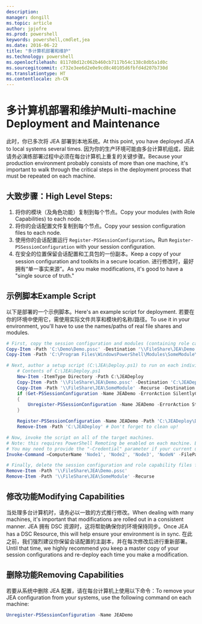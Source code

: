 ```yaml
---
description: 
manager: dongill
ms.topic: article
author: jpjofre
ms.prod: powershell
keywords: powershell,cmdlet,jea
ms.date: 2016-06-22
title: "多计算机部署和维护"
ms.technology: powershell
ms.openlocfilehash: 8117d0d12c062b460cb7117b54c138c8db5a1d0c
ms.sourcegitcommit: c732e3ee6d2e0e9cd8c40105d6fbfd4d207b730d
ms.translationtype: HT
ms.contentlocale: zh-CN
---
```

# <a name="multi-machine-deployment-and-maintenance"></a><span data-ttu-id="40636-103">多计算机部署和维护</span><span class="sxs-lookup"><span data-stu-id="40636-103">Multi-machine Deployment and Maintenance</span></span>
<span data-ttu-id="40636-104">此时，你已多次将 JEA 部署到本地系统。</span><span class="sxs-lookup"><span data-stu-id="40636-104">At this point, you have deployed JEA to local systems several times.</span></span>
<span data-ttu-id="40636-105">因为你的生产环境可能由多台计算机组成，因此请务必演练部署过程中必须在每台计算机上重复的关键步骤。</span><span class="sxs-lookup"><span data-stu-id="40636-105">Because your production environment probably consists of more than one machine, it's important to walk through the critical steps in the deployment process that must be repeated on each machine.</span></span>

## <a name="high-level-steps"></a><span data-ttu-id="40636-106">大致步骤：</span><span class="sxs-lookup"><span data-stu-id="40636-106">High Level Steps:</span></span>
1.  <span data-ttu-id="40636-107">将你的模块（及角色功能）复制到每个节点。</span><span class="sxs-lookup"><span data-stu-id="40636-107">Copy your modules (with Role Capabilities) to each node.</span></span>
2.  <span data-ttu-id="40636-108">将你的会话配置文件复制到每个节点。</span><span class="sxs-lookup"><span data-stu-id="40636-108">Copy your session configuration files to each node.</span></span>
3.  <span data-ttu-id="40636-109">使用你的会话配置运行 `Register-PSSessionConfiguration`。</span><span class="sxs-lookup"><span data-stu-id="40636-109">Run `Register-PSSessionConfiguration` with your session configuration.</span></span>
4.  <span data-ttu-id="40636-110">在安全的位置保留会话配置和工具包的一份副本。</span><span class="sxs-lookup"><span data-stu-id="40636-110">Keep a copy of your session configuration and toolkits in a secure location.</span></span>
<span data-ttu-id="40636-111">进行修改时，最好拥有“单一事实来源”。</span><span class="sxs-lookup"><span data-stu-id="40636-111">As you make modifications, it's good to have a "single source of truth."</span></span>

## <a name="example-script"></a><span data-ttu-id="40636-112">示例脚本</span><span class="sxs-lookup"><span data-stu-id="40636-112">Example Script</span></span>
<span data-ttu-id="40636-113">以下是部署的一个示例脚本。</span><span class="sxs-lookup"><span data-stu-id="40636-113">Here's an example script for deployment.</span></span>
<span data-ttu-id="40636-114">若要在你的环境中使用它，需使用实际文件共享和模块的名称/路径。</span><span class="sxs-lookup"><span data-stu-id="40636-114">To use it in your environment, you'll have to use the names/paths of real file shares and modules.</span></span>
```PowerShell
# First, copy the session configuration and modules (containing role capability files) onto a file share you have access to.
Copy-Item -Path 'C:\Demo\Demo.pssc' -Destination '\\FileShare\JEA\Demo.pssc'
Copy-Item -Path 'C:\Program Files\WindowsPowerShell\Modules\SomeModule\' -Recurse -Destination '\\FileShare\JEA\SomeModule'

# Next, author a setup script (C:\JEA\Deploy.ps1) to run on each individual node
    # Contents of C:\JEA\Deploy.ps1
    New-Item -ItemType Directory -Path C:\JEADeploy
    Copy-Item -Path '\\FileShare\JEA\Demo.pssc' -Destination 'C:\JEADeploy\'
    Copy-Item -Path '\\FileShare\JEA\SomeModule' -Recurse -Destination 'C:\Program Files\WindowsPowerShell\Modules' # Remember, Role Capability Files are found in modules
    if (Get-PSSessionConfiguration -Name JEADemo -ErrorAction SilentlyContinue)
    {
        Unregister-PSSessionConfiguration -Name JEADemo -ErrorAction Stop
    }

    Register-PSSessionConfiguration -Name JEADemo -Path 'C:\JEADeploy\Demo.pssc'
    Remove-Item -Path 'C:\JEADeploy' # Don't forget to clean up!

# Now, invoke the script on all of the target machines.
# Note: this requires PowerShell Remoting be enabled on each machine. Enabling PowerShell remoting is a requirement to use JEA as well.
# You may need to provide the "-Credential" parameter if your current user account does not have admin permissions on these machines.
Invoke-Command –ComputerName 'Node1', 'Node2', 'Node3', 'NodeN' -FilePath 'C:\JEA\Deploy.ps1'

# Finally, delete the session configuration and role capability files from the file share.
Remove-Item -Path '\\FileShare\JEA\Demo.pssc'
Remove-Item -Path '\\FileShare\JEA\SomeModule' -Recurse
```
## <a name="modifying-capabilities"></a><span data-ttu-id="40636-115">修改功能</span><span class="sxs-lookup"><span data-stu-id="40636-115">Modifying Capabilities</span></span>
<span data-ttu-id="40636-116">当处理多台计算机时，请务必以一致的方式推行修改。</span><span class="sxs-lookup"><span data-stu-id="40636-116">When dealing with many machines, it's important that modifications are rolled out in a consistent manner.</span></span>
<span data-ttu-id="40636-117">JEA 拥有 DSC 资源时，这将帮助确保你的环境保持同步。</span><span class="sxs-lookup"><span data-stu-id="40636-117">Once JEA has a DSC Resource, this will help ensure your environment is in sync.</span></span>
<span data-ttu-id="40636-118">在此之前，我们强烈建议你保留会话配置的主副本，并在每次修改后进行重新部署。</span><span class="sxs-lookup"><span data-stu-id="40636-118">Until that time, we highly recommend you keep a master copy of your session configurations and re-deploy each time you make a modification.</span></span>

## <a name="removing-capabilities"></a><span data-ttu-id="40636-119">删除功能</span><span class="sxs-lookup"><span data-stu-id="40636-119">Removing Capabilities</span></span>
<span data-ttu-id="40636-120">若要从系统中删除 JEA 配置，请在每台计算机上使用以下命令：</span><span class="sxs-lookup"><span data-stu-id="40636-120">To remove your JEA configuration from your systems, use the following command on each machine:</span></span>
```PowerShell
Unregister-PSSessionConfiguration -Name JEADemo
```

